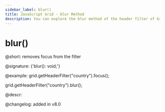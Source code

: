 ```yaml
---
sidebar_label: blur()
title: JavaScript Grid - blur Method 
description: You can explore the blur method of the header filter of Grid in the documentation of the DHTMLX JavaScript UI library. Browse developer guides and API reference, try out code examples and live demos, and download a free 30-day evaluation version of DHTMLX Suite 7.
---
```


# blur()

@short: removes focus from the filter

@signature: {'blur(): void;'}

@example:
grid.getHeaderFilter("country").focus();

grid.getHeaderFilter("country").blur();

@descr:

@changelog:
added in v8.0